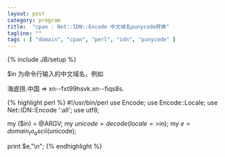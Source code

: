 ```yaml
---
layout: post
category: program
title:  "cpan : Net::IDN::Encode 中文域名punycode转换"
tagline: ""
tags : [ "domain", "cpan", "perl", "idn", "punycode" ] 
---
```

{% include JB/setup %}

$in 为命令行输入的中文域名，例如

海底捞.中国  => xn--fxt99hsvk.xn--fiqs8s.

{% highlight perl %}
#!/usr/bin/perl
use Encode;
use Encode::Locale;
use Net::IDN::Encode ':all';
use utf8;

my ($in) = @ARGV;
my $unicode = decode(locale=>$in);
my $e = domain_to_ascii($unicode);

print $e,"\n";
{% endhighlight %}
